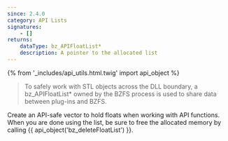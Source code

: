 ```yaml
---
since: 2.4.0
category: API Lists
signatures:
    - []
returns:
    dataType: bz_APIFloatList*
    description: A pointer to the allocated list
---
```


{% from '_includes/api_utils.html.twig' import api_object %}

> To safely work with STL objects across the DLL boundary, a bz_APIFloatList\* owned by the BZFS process is used to share data between plug-ins and BZFS.

Create an API-safe vector to hold floats when working with API functions. When you are done using the list, be sure to free the allocated memory by calling {{ api_object('bz_deleteFloatList') }}.
